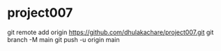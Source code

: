 # project007
git remote add origin https://github.com/dhulakachare/project007.git
git branch -M main
git push -u origin main
